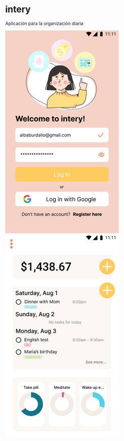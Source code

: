 # intery

Aplicación para la organización diaria

<img src="/intery/app/src/main/res/drawable/Login.png" alt="Pantalla de inicio de sesión"/>
<img src="/intery/app/src/main/res/drawable/Home.png" alt="Pantalla de home"/>
